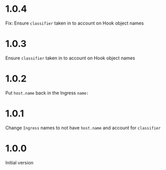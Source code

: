 # 1.0.4
Fix: Ensure `classifier` taken in to account on Hook object names

# 1.0.3
Ensure `classifier` taken in to account on Hook object names

# 1.0.2
Put `host.name` back in the Ingress `name:`

# 1.0.1
Change `Ingress` names to not have `host.name` and account for `classifier`

# 1.0.0
Initial version

